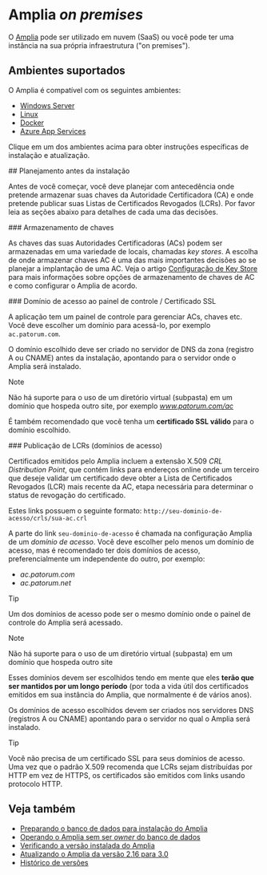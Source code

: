 ﻿# Amplia *on premises*

O [Amplia](../index.md) pode ser utilizado em nuvem (SaaS) ou você pode ter uma instância na sua própria infraestrutura ("on premises").

## Ambientes suportados

O Amplia é compatível com os seguintes ambientes:

* [Windows Server](windows/index.md)
* [Linux](linux/index.md)
* [Docker](docker/index.md)
* [Azure App Services](azure/index.md)

Clique em um dos ambientes acima para obter instruções específicas de instalação e atualização.

<a name="planning" />
## Planejamento antes da instalação

Antes de você começar, você deve planejar com antecedência onde pretende armazenar suas chaves da Autoridade Certificadora (CA) e onde pretende publicar suas Listas de Certificados Revogados (LCRs).
Por favor leia as seções abaixo para detalhes de cada uma das decisões.

<a name="key-storage" />
### Armazenamento de chaves

As chaves das suas Autoridades Certificadoras (ACs) podem ser armazenadas em uma variedade de locais, chamadas *key stores*. A escolha de onde armazenar chaves AC é uma das mais importantes
decisões ao se planejar a implantação de uma AC. Veja o artigo [Configuração de Key Store](key-stores/index.md) para mais informações sobre opções de armazenamento de chaves de AC e como configurar
o Amplia de acordo.

<a name="dashboard-domain" />
### Domínio de acesso ao painel de controle / Certificado SSL

A aplicação tem um painel de controle para gerenciar ACs, chaves etc. Você deve escolher um domínio para acessá-lo, por exemplo `ac.patorum.com`.

O domínio escolhido deve ser criado no servidor de DNS da zona (registro A ou CNAME) antes da instalação, apontando para o servidor onde o Amplia será instalado.

> [!NOTE]
> Não há suporte para o uso de um diretório virtual (subpasta) em um domínio que hospeda outro site, por exemplo *www.patorum.com/ac*

É também recomendado que você tenha um **certificado SSL válido** para o domínio escolhido.

<a name="access-domains" />
### Publicação de LCRs (domínios de acesso)

Certificados emitidos pelo Amplia incluem a extensão X.509 *CRL Distribution Point*, que contém links para endereços online onde um terceiro que deseje validar um certificado deve obter a Lista de Certificados Revogados (LCR) mais recente da AC,
etapa necessária para determinar o status de revogação do certificado.

Estes links possuem o seguinte formato: `http://seu-dominio-de-acesso/crls/sua-ac.crl`

A parte do link `seu-dominio-de-acesso` é chamada na configuração Amplia de um *domínio de acesso*. Você deve escolher pelo menos um domínio de acesso, mas é recomendado ter dois domínios de acesso,
preferencialmente um independente do outro, por exemplo:

* *ac.patorum.com*
* *ac.patorum.net*

> [!TIP]
> Um dos domínios de acesso pode ser o mesmo domínio onde o painel de controle do Amplia será acessado.

> [!NOTE]
> Não há suporte para o uso de um diretório virtual (subpasta) em um domínio que hospeda outro site

Esses domínios devem ser escolhidos tendo em mente que eles **terão que ser mantidos por um longo período** (por toda a vida útil dos certificados emitidos em sua instância do Amplia, que normalmente é de vários anos).

Os domínios de acesso escolhidos devem ser criados nos servidores DNS (registros A ou CNAME) apontando para o servidor no qual o Amplia será instalado.

> [!TIP]
> Você não precisa de um certificado SSL para seus domínios de acesso. Uma vez que o padrão X.509 recomenda que LCRs sejam distribuídas por HTTP em vez de HTTPS, os certificados
> são emitidos com links usando protocolo HTTP.

## Veja também

* [Preparando o banco de dados para instalação do Amplia](prepare-database.md)
* [Operando o Amplia sem ser *owner* do banco de dados](unprivileged-db-user.md)
* [Verificando a versão instalada do Amplia](check-version.md)
* [Atualizando o Amplia da versão 2.16 para 3.0](update-30.md)
* [Histórico de versões](../changelog.md)
